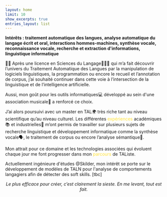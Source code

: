 ```yaml
---
layout: home
limit: 10
show_excerpts: true
entries_layout: list
---
```




**Intérêts : traitement automatique des langues, analyse automatique du langage écrit et oral, interactions hommes-machines, synthèse vocale, reconnaissance vocale, recherche et extraction d'informations, linguistique informatique**

👋🏻 Après une licence en Sciences du Langage👩🏻‍🎓 qui m’a fait découvrir l’univers du Traitement Automatique des Langues par la manipulation de logiciels linguistiques, la programmation ou encore le recueil et l’annotation de corpus, j’ai souhaité continuer dans cette voie à l’intersection de la linguistique et de l’intelligence artificielle.

Aussi, mon goût pour les outils informatiques💻 développé au sein d'une association musicale📯 a renforcé ce choix.

J’ai alors poursuivi avec un master en TAL🌍 très riche tant au niveau scientifique qu’au niveau culturel.
Les différentes <a href="https://ludivinero.github.io/page/" style="color:#ffe135; text-decoration:none;">expériences</a> académiques📚 et industrielles🍊 m’ont permis de travailler sur plusieurs sujets de recherche linguistique et développement informatique comme la synthèse vocale🗣, le traitement de corpus ou encore l’analyse sémantique📜.

Mon attrait pour ce domaine et les technologies associées qui évoluent chaque jour me font progresser dans mon <a href="https://ludivinero.github.io/page2/" style="color:#ffe135; text-decoration:none;">parcours</a> de TAListe.

Actuellement ingénieure d'études @Skilder, mon intérêt se porte sur le développement de modèles de TALN pour l'analyse de comportements langagiers afin de détecter des soft skills.
[tbc]


<p align="center"><i>Le plus efficace pour créer, c’est clairement la sieste. En me levant, tout est fait.</i></p>

